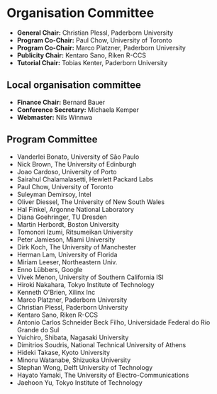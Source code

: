 # Organisation Committee

* **General Chair:** Christian Plessl, Paderborn University
* **Program Co-Chair:** Paul Chow,  University of Toronto
* **Program Co-Chair:** Marco Platzner, Paderborn University
* **Publicity Chair:** Kentaro Sano, Riken R-CCS
* **Tutorial Chair:** Tobias Kenter, Paderborn University

## Local organisation committee

* **Finance Chair:** Bernard Bauer
* **Conference Secretary:** Michaela Kemper
* **Webmaster:** Nils Winnwa

## Program Committee

* Vanderlei Bonato, University of São Paulo
* Nick Brown, The University of Edinburgh
* Joao Cardoso, University of Porto
* Sairahul Chalamalasetti, Hewlett Packard Labs
* Paul Chow,  University of Toronto
* Suleyman Demirsoy, Intel
* Oliver Diessel, The University of New South Wales
* Hal Finkel, Argonne National Laboratory
* Diana Goehringer, TU Dresden
* Martin Herbordt, Boston University
* Tomonori Izumi, Ritsumeikan University
* Peter Jamieson, Miami University
* Dirk Koch, The University of Manchester
* Herman Lam, University of Florida
* Miriam Leeser, Northeastern Univ.
* Enno Lübbers, Google
* Vivek Menon, University of Southern California ISI
* Hiroki Nakahara, Tokyo Institute of Technology
* Kenneth O'Brien, Xilinx Inc
* Marco Platzner, Paderborn University
* Christian Plessl, Paderborn University
* Kentaro Sano, Riken R-CCS
* Antonio Carlos Schneider Beck Filho, Universidade Federal do Rio Grande do Sul
* Yuichiro, Shibata, Nagasaki University
* Dimitrios Soudris, National Technical University of Athens
* Hideki Takase, Kyoto University
* Minoru Watanabe, Shizuoka University
* Stephan Wong, Delft University of Technology
* Hayato Yamaki, The University of Electro-Communications
* Jaehoon Yu, Tokyo Institute of Technology

